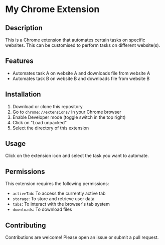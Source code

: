 # My Chrome Extension

## Description

This is a Chrome extension that automates certain tasks on specific websites.
This can be customised to perform tasks on different website(s).

## Features

- Automates task A on website A and downloads file from website A
- Automates task B on website B and downloads file from website B

## Installation

1. Download or clone this repository
2. Go to `chrome://extensions/` in your Chrome browser
3. Enable Developer mode (toggle switch in the top right)
4. Click on "Load unpacked"
5. Select the directory of this extension

## Usage

Click on the extension icon and select the task you want to automate.

## Permissions

This extension requires the following permissions:

- `activeTab`: To access the currently active tab
- `storage`: To store and retrieve user data
- `tabs`: To interact with the browser's tab system
- `downloads`: To download files

## Contributing

Contributions are welcome! Please open an issue or submit a pull request.

